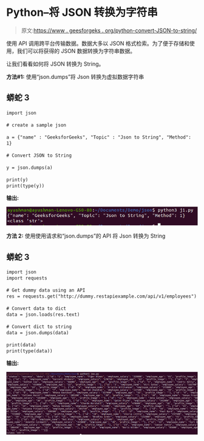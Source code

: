 # Python–将 JSON 转换为字符串

> 原文:[https://www . geesforgeks . org/python-convert-JSON-to-string/](https://www.geeksforgeeks.org/python-convert-json-to-string/)

使用 API 调用跨平台传输数据。数据大多以 JSON 格式检索。为了便于存储和使用，我们可以将获得的 JSON 数据转换为字符串数据。

让我们看看如何将 JSON 转换为 String。

**方法#1:** 使用“json.dumps”将 Json 转换为虚拟数据字符串

## 蟒蛇 3

```
import json

# create a sample json

a = {"name" : "GeeksforGeeks", "Topic" : "Json to String", "Method": 1}

# Convert JSON to String

y = json.dumps(a)

print(y)
print(type(y))
```

**输出:**

![](img/2565a9411d642df683020a507bdeb36a.png)

**方法 2:** 使用使用请求和“json.dumps”的 API 将 Json 转换为 String

## 蟒蛇 3

```
import json
import requests

# Get dummy data using an API
res = requests.get("http://dummy.restapiexample.com/api/v1/employees")

# Convert data to dict
data = json.loads(res.text)

# Convert dict to string
data = json.dumps(data)

print(data)
print(type(data))
```

**输出:**

![](img/2810cec8ec3d0a71dd6bb83578e80040.png)